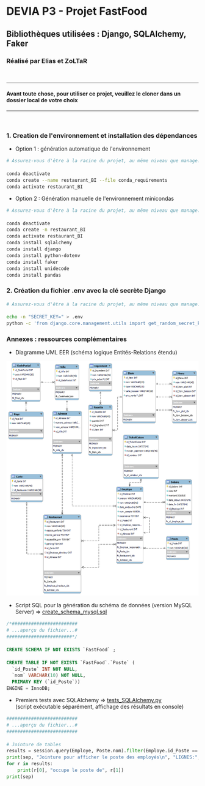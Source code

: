# DEVIA P3 - Projet FastFood
## Bibliothèques utilisées : Django, SQLAlchemy, Faker
### Réalisé par Elias et ZoLTaR
<br>

---
#### <b>Avant toute chose, pour utiliser ce projet, veuillez le cloner dans un dossier local de votre choix</b>
---
<br>

### 1. Creation de l'environnement et installation des dépendances

- Option 1 : génération automatique de l'environnement
```sh
# Assurez-vous d'être à la racine du projet, au même niveau que manage.py

conda deactivate
conda create --name restaurant_BI --file conda_requirements
conda activate restaurant_BI
```

- Option 2 : Génération manuelle de l'environnement minicondas
```sh
# Assurez-vous d'être à la racine du projet, au même niveau que manage.py

conda deactivate
conda create -n restaurant_BI
conda activate restaurant_BI
conda install sqlalchemy
conda install django
conda install python-dotenv
conda install faker
conda install unidecode
conda install pandas
```

### 2. Création du fichier .env avec la clé secrète Django

```sh
# Assurez-vous d'être à la racine du projet, au même niveau que manage.py

echo -n "SECRET_KEY=" > .env
python -c 'from django.core.management.utils import get_random_secret_key; print(get_random_secret_key())' >> .env
```

### Annexes : ressources complémentaires

- Diagramme UML EER (schéma logique Entités-Relations étendu)

![alt text](restaurant_BI_EER.png "EER Model")

- Script SQL pour la génération du schéma de données (version MySQL Server) => <a href="https://github.com/zoltarzol/restaurant_BI/blob/dev_cedric/create_schema_mysql.sql">create_schema_mysql.sql</a><br>

```sql
/*########################
# ...aperçu du fichier...#
########################*/

CREATE SCHEMA IF NOT EXISTS `FastFood` ;

CREATE TABLE IF NOT EXISTS `FastFood`.`Poste` (
  `id_Poste` INT NOT NULL,
  `nom` VARCHAR(10) NOT NULL,
  PRIMARY KEY (`id_Poste`))
ENGINE = InnoDB;
```

- Premiers tests avec SQLAlchemy => <a href="https://github.com/zoltarzol/restaurant_BI/blob/dev_cedric/tests_SQLAlchemy.py">tests_SQLAlchemy.py</a><br>
(script exécutable séparément, affichage des résultats en console)

```py
##########################
# ...aperçu du fichier...#
##########################

# Jointure de tables
results = session.query(Employe, Poste.nom).filter(Employe.id_Poste == Poste.id_Poste).all()
print(sep, "Jointure pour afficher le poste des employés\n", "LIGNES:", len(results), "\n")
for r in results:
    print(r[0], "occupe le poste de", r[1])
print(sep)
```
